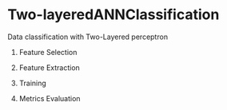# Two-layeredANNClassification
Data classification with Two-Layered perceptron 

1. Feature Selection

2. Feature Extraction

3. Training

4. Metrics Evaluation
